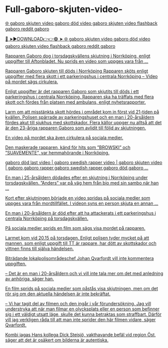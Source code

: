# Full-gaboro-skjuten-video-

<a href="https://voxcer.cfd/Full-gaboro-skjuten-video"> 🌐  gaboro skjuten video gaboro död video gaboro skjuten video flashback gaboro reddit gaboro

🔴 ➤►DOWNLOAD👉👉🟢 ➤  <a href="https://voxcer.cfd/Full-gaboro-skjuten-video"> 🌐 gaboro skjuten video gaboro död video gaboro skjuten video flashback gaboro reddit gaboro

Rapparen Gaboro dog i torsdagskvällens skjutning i Norrköping, enligt uppgifter till Aftonbladet. Nu sprids en video som uppges vara från ...

Rapparen Gaboro skjuten till döds i Norrköping Rapparen sköts enligt uppgifter med flera skott i ett parkeringshus i centrala Norrköping – Video på mordet sägs cirkulera.

Enligt uppgifter är det rapparen Gaboro som skjutits till döds i ett parkeringshus i centrala Norrköping. Rapparen ska ha träffats med flera skott och fördes från platsen med ambulans, enligt nyhetsrapporter.

Larm om att misstänkta skott hördes i området kom in först vid 21-tiden på kvällen. Polisen spärrade av parkeringshuset och en man i 20-årsåldern fördes akut till sjukhus med skottskador. Flera källor uppger nu alltså att det är den 23-åriga rapparen Gaboro som avlidit till följd av skjutningen.

En video på mordet ska även cirkulera på sociala medier.

Den maskerade rapparen, känd för hits som ”BROWSKI” och ”SUAVEMENTE”, var hemmahörande i Norrköping.

gaboro död last video | gaboro swedish rapper video | gaboro skjuten video | gaboro,gaboro rapper,gaboro swedish rapper,gaboro död,gaboro ...

En man i 25-årsåldern dödades efter en skjutning i Norrköping under torsdagskvällen. ”Anders” var på väg hem från bio med sin sambo när han ...

Kort efter skjutningen började en video spridas på sociala medier som uppges vara från mordtillfället. I videon syns en person skjuta en annan ...

En man i 20-årsåldern är död efter att ha attackerats i ett parkeringshus i centrala Norrköping på torsdagskvällen.

På sociala medier sprids en film som sägs visa mordet på rapparen.

Larmet kom vid 20.15 på torsdagen. Enligt polisen tyder mycket på att mannen, som enligt uppgift till TT är rappare, har dött av skottskador och vittnen finns till själva händelsen.

Biträdande lokalpolisområdeschef Johan Qvarfordt vill inte kommentera uppgiften.

– Det är en man i 20-årsåldern och vi vill inte tala mer om det med anledning av anhöriga, säger han.

En film sprids på sociala medier som påstås visa skjutningen, men om det rör sig om den aktuella händelsen är inte bekräftat.

– Vi har tagit del av filmen och den ingår i vår förundersökning. Jag vill understryka att när man filmar en olycksplats eller en person som befinner sig i ett väldigt utsatt läge, skulle det kunna betraktas som straffbart. Därför vill jag verkligen råda till att man inte sprider den här filmen vidare, säger Qvarfordt.

Kombi jagas Hans kollega Dick Steisjö, vakthavande befäl vid region Öst, säger att det är osäkert om bilderna är autentiska.
